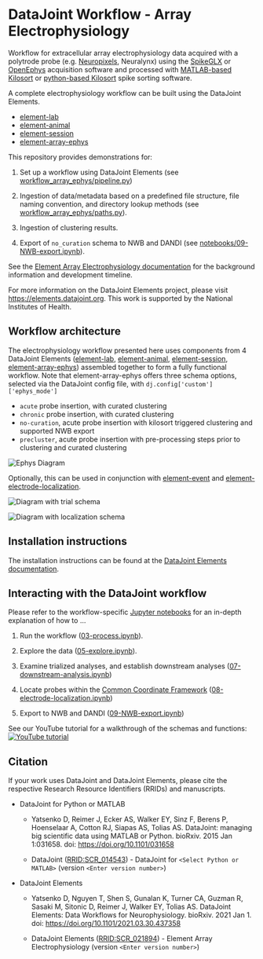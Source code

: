 # DataJoint Workflow - Array Electrophysiology

Workflow for extracellular array electrophysiology data acquired with a polytrode probe
(e.g. [Neuropixels](https://www.neuropixels.org), Neuralynx) using the
[SpikeGLX](https://github.com/billkarsh/SpikeGLX) or
[OpenEphys](https://open-ephys.org/gui) acquisition software and processed with
[MATLAB-based Kilosort](https://github.com/MouseLand/Kilosort) or [python-based
Kilosort](https://github.com/MouseLand/pykilosort) spike sorting software.

A complete electrophysiology workflow can be built using the DataJoint Elements.

+ [element-lab](https://github.com/datajoint/element-lab)
+ [element-animal](https://github.com/datajoint/element-animal)
+ [element-session](https://github.com/datajoint/element-session)
+ [element-array-ephys](https://github.com/datajoint/element-array-ephys)

This repository provides demonstrations for:

1. Set up a workflow using DataJoint Elements (see
   [workflow_array_ephys/pipeline.py](workflow_array_ephys/pipeline.py))

2. Ingestion of data/metadata based on a predefined file structure, file naming
   convention, and directory lookup methods (see
   [workflow_array_ephys/paths.py](workflow_array_ephys/paths.py)).

3. Ingestion of clustering results.

4. Export of `no_curation` schema to NWB and DANDI (see
   [notebooks/09-NWB-export.ipynb](notebooks/09-NWB-export.ipynb)).

See the [Element Array Electrophysiology documentation](https://elements.datajoint.org/description/array_ephys/)
for the background information and development timeline.

For more information on the DataJoint Elements project, please visit
<https://elements.datajoint.org>. This work is supported by the National Institutes of
Health.

## Workflow architecture

The electrophysiology workflow presented here uses components from 4 DataJoint Elements
([element-lab](https://github.com/datajoint/element-lab),
[element-animal](https://github.com/datajoint/element-animal),
[element-session](https://github.com/datajoint/element-session),
[element-array-ephys](https://github.com/datajoint/element-array-ephys)) assembled
together to form a fully functional workflow. Note that element-array-ephys offers three
schema options, selected via the DataJoint config file, with
`dj.config['custom']['ephys_mode']`

+ `acute` probe insertion, with curated clustering
+ `chronic` probe insertion, with curated clustering
+ `no-curation`, acute probe insertion with kilosort triggered clustering and supported
  NWB export
+ `precluster`, acute probe insertion with pre-processing steps prior to clustering and
  curated clustering

![Ephys Diagram](https://raw.githubusercontent.com/datajoint/workflow-array-ephys/main/images/attached_array_ephys_element.svg)

Optionally, this can be used in conjunction with
[element-event](https://github.com/datajoint/element-event)
and [element-electrode-localization](https://github.com/datajoint/element-electrode-localization/).

![Diagram with trial schema](https://raw.githubusercontent.com/datajoint/workflow-array-ephys/main/images/attached_trial_analysis.svg)

![Diagram with localization schema](https://raw.githubusercontent.com/datajoint/workflow-array-ephys/main/images/attached_electrode_localization.svg)

## Installation instructions

The installation instructions can be found at the
[DataJoint Elements documentation](https://elements.datajoint.org/usage/install/).

## Interacting with the DataJoint workflow

Please refer to the workflow-specific
[Jupyter notebooks](/notebooks)
for an in-depth explanation of how to ...

1. Run the workflow ([03-process.ipynb](notebooks/03-process.ipynb)).

2. Explore the data ([05-explore.ipynb](notebooks/05-explore.ipynb)).

3. Examine trialized analyses, and establish downstream analyses
   ([07-downstream-analysis.ipynb](notebooks/07-downstream-analysis.ipynb))

4. Locate probes within the
   [Common Coordinate Framework](https://www.sciencedirect.com/science/article/pii/S0092867420304025)
   ([08-electrode-localization.ipynb](notebooks/08-electrode-localization.ipynb))

5. Export to NWB and DANDI ([09-NWB-export.ipynb](notebooks/09-NWB-export.ipynb))

See our YouTube tutorial for a walkthrough of the schemas and functions:
  [![YouTube tutorial](https://img.youtube.com/vi/KQlGYOBq7ow/0.jpg)](https://www.youtube.com/watch?v=KQlGYOBq7ow)

## Citation

If your work uses DataJoint and DataJoint Elements, please cite the respective Research
Resource Identifiers (RRIDs) and manuscripts.

+ DataJoint for Python or MATLAB
  + Yatsenko D, Reimer J, Ecker AS, Walker EY, Sinz F, Berens P, Hoenselaar A, Cotton
    RJ, Siapas AS, Tolias AS. DataJoint: managing big scientific data using MATLAB or
    Python. bioRxiv. 2015 Jan 1:031658. doi: <https://doi.org/10.1101/031658>

  + DataJoint ([RRID:SCR_014543](https://scicrunch.org/resolver/SCR_014543)) - DataJoint
    for `<Select Python or MATLAB>` (version `<Enter version number>`)

+ DataJoint Elements
  + Yatsenko D, Nguyen T, Shen S, Gunalan K, Turner CA, Guzman R, Sasaki M, Sitonic D,
    Reimer J, Walker EY, Tolias AS. DataJoint Elements: Data Workflows for
    Neurophysiology. bioRxiv. 2021 Jan 1. doi:
    <https://doi.org/10.1101/2021.03.30.437358>

  + DataJoint Elements ([RRID:SCR_021894](https://scicrunch.org/resolver/SCR_021894)) -
    Element Array Electrophysiology (version `<Enter version number>`)
